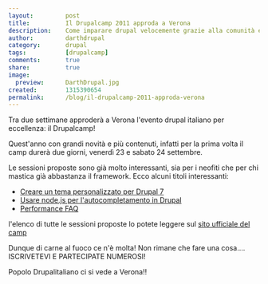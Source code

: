 ```yaml
---
layout:			post
title:			Il Drupalcamp 2011 approda a Verona
description:    Come imparare drupal velocemente grazie alla comunità ed a giornate gratuite di apprendimento
author:			darthdrupal
category:		drupal
tags:			[drupalcamp]
comments:		true
share:			true
image:			
  preview:      DarthDrupal.jpg
created:		1315390654
permalink:		/blog/il-drupalcamp-2011-approda-verona
---
```

<p>
	Tra due settimane approder&agrave; a Verona l&#39;evento drupal italiano per eccellenza: il Drupalcamp!</p>
<p>
	Quest&#39;anno con grandi novit&agrave; e pi&ugrave; contenuti, infatti per la prima volta il camp durer&agrave; due giorni, venerd&igrave; 23 e sabato 24 settembre.</p>
<p>
	Le sessioni proposte sono gi&agrave; molto interessanti, sia per i neofiti che per chi mastica gi&agrave; abbastanza il framework. Ecco alcuni titoli interessanti:</p>
<ul>
	<li>
		<a href="http://verona2011.drupalcamp.it/it/node/66">Creare un tema personalizzato per Drupal 7</a></li>
	<li>
		<a href="http://verona2011.drupalcamp.it/it/node/40">Usare node.js per l&#39;autocompletamento in Drupal</a></li>
	<li>
		<a href="http://verona2011.drupalcamp.it/it/node/75">Performance FAQ</a></li>
</ul>
<p>
	l&#39;elenco di tutte le sessioni proposte lo potete leggere sul <a href="http://verona2011.drupalcamp.it/it/sessions">sito ufficiale del camp</a></p>
<p>
	Dunque di carne al fuoco ce n&#39;&egrave; molta! Non rimane che fare una cosa.... ISCRIVETEVI E PARTECIPATE NUMEROSI!</p>
<p>
	Popolo Drupalitaliano ci si vede a Verona!!</p>
